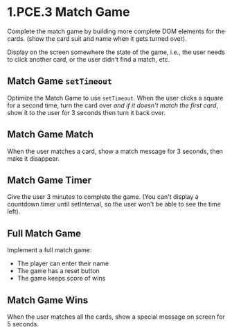 # 1.PCE.3 Match Game

Complete the match game by building more complete DOM elements for the cards. \(show the card suit and name when it gets turned over\).

Display on the screen somewhere the state of the game, i.e., the user needs to click another card, or the user didn't find a match, etc.

## Match Game `setTimeout`

Optimize the Match Game to use `setTimeout`. When the user clicks a square for a second time, turn the card over _and if it doesn't match the first card_, show it to the user for 3 seconds then turn it back over.

## Match Game Match

When the user matches a card, show a match message for 3 seconds, then make it disappear.

## Match Game Timer

Give the user 3 minutes to complete the game. \(You can't display a countdown timer until setInterval, so the user won't be able to see the time left\).

## Full Match Game

Implement a full match game:

* The player can enter their name
* The game has a reset button
* The game keeps score of wins

## Match Game Wins

When the user matches all the cards, show a special message on screen for 5 seconds.





